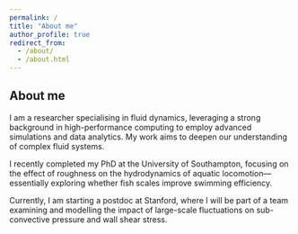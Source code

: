 ```yaml
---
permalink: /
title: "About me"
author_profile: true
redirect_from: 
  - /about/
  - /about.html
---
```

## About me

I am a researcher specialising in fluid dynamics, leveraging a strong background in high-performance computing to employ advanced simulations and data analytics. My work aims to deepen our understanding of complex fluid systems.

I recently completed my PhD at the University of Southampton, focusing on the effect of roughness on the hydrodynamics of aquatic locomotion—essentially exploring whether fish scales improve swimming efficiency.

Currently, I am starting a postdoc at Stanford, where I will be part of a team examining and modelling the impact of large-scale fluctuations on sub-convective pressure and wall shear stress.